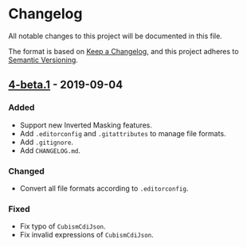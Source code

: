 # Changelog

All notable changes to this project will be documented in this file.

The format is based on [Keep a Changelog](https://keepachangelog.com/en/1.0.0/),
and this project adheres to [Semantic Versioning](https://semver.org/spec/v2.0.0.html).


## [4-beta.1] - 2019-09-04

### Added

- Support new Inverted Masking features.
- Add `.editorconfig` and `.gitattributes` to manage file formats.
- Add `.gitignore`.
- Add `CHANGELOG.md`.

### Changed

- Convert all file formats according to `.editorconfig`.

### Fixed

- Fix typo of `CubismCdiJson`.
- Fix invalid expressions of `CubismCdiJson`.


[4-beta.1]: https://github.com/Live2D/CubismNativeFramework/compare/0f5da4981cc636fe3892bb94d5c60137c9cf1eb1...4-beta.1